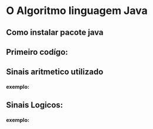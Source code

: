 # O Algoritmo linguagem Java 
## Como instalar pacote java
## Primeiro codígo:
## Sinais aritmetico utilizado
#### exemplo:
## Sinais Logicos:
#### exemplo:
